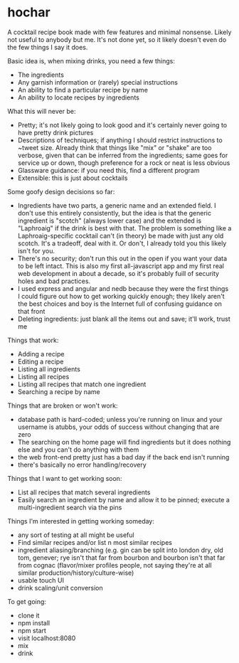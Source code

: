 # hochar

A cocktail recipe book made with few features and minimal nonsense. Likely not useful to anybody but me. It's not done yet, so it likely doesn't even do the few things I say it does.

Basic idea is, when mixing drinks, you need a few things:

* The ingredients
* Any garnish information or (rarely) special instructions 
* An ability to find a particular recipe by name
* An ability to locate recipes by ingredients

What this will never be:

* Pretty; it's not likely going to look good and it's certainly never going to have pretty drink pictures
* Descriptions of techniques; if anything I should restrict instructions to ~tweet size. Already think that things like "mix" or "shake" are too verbose, given that can be inferred from the ingredients; same goes for service up or down, though preference for a rock or neat is less obvious
* Glassware guidance: if you need this, find a different program
* Extensible: this is just about cocktails

Some goofy design decisions so far:

* Ingredients have two parts, a generic name and an extended field. I don't use this entirely consistently, but the idea is that the generic ingredient is "scotch" (always lower case) and the extended is "Laphroaig" if the drink is best with that. The problem is something like a Laphroaig-specific cocktail can't (in theory) be made with just any old scotch. It's a tradeoff, deal with it. Or don't, I already told you this likely isn't for you.
* There's no security; don't run this out in the open if you want your data to be left intact. This is also my first all-javascript app and my first real web development in about a decade, so it's probably fuill of security holes and bad practices.
* I used express and angular and nedb because they were the first things I could figure out how to get working quickly enough; they likely aren't the best choices and boy is the Internet full of confusing guidance on that front
* Deleting ingredients: just blank all the items out and save; it'll work, trust me

Things that work:

* Adding a recipe
* Editing a recipe
* Listing all ingredients
* Listing all recipes
* Listing all recipes that match one ingredient
* Searching a recipe by name

Things that are broken or won't work:

* database path is hard-coded; unless you're running on linux and your username is atubbs, your odds of success without changing that are zero
* The searching on the home page will find ingredients but it does nothing else and you can't do anything with them
* the web front-end pretty just has a bad day if the back end isn't running
* there's basically no error handling/recovery

Things that I want to get working soon:

* List all recipes that match several ingredients
* Easily search an ingredient by name and allow it to be pinned; execute a multi-ingredient search via the pins

Things I'm interested in getting working someday:

* any sort of testing at all might be useful
* Find similar recipes and/or list n most similar recipes
* ingredient aliasing/branching (e.g. gin can be split into london dry, old tom, genever; rye isn't that far from bourbon and bourbon isn't that far from cognac (flavor/mixer profiles people, not saying they're at all similar production/history/culture-wise)
* usable touch UI
* drink scaling/unit conversion

To get going:

* clone it
* npm install
* npm start
* visit localhost:8080
* mix
* drink

